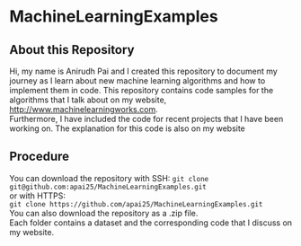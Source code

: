 # MachineLearningExamples
## About this Repository
Hi, my name is Anirudh Pai and I created this repository to document my journey as I learn about new machine learning algorithms and how to implement them in code.
This repository contains code samples for the algorithms that I talk about on my website, http://www.machinelearningworks.com.  
Furthermore, I have included the code for recent projects that I have been working on. The explanation for this code is also on my website 

## Procedure
You can download the repository with SSH:   `git clone git@github.com:apai25/MachineLearningExamples.git`        
or with HTTPS:  
`git clone https://github.com/apai25/MachineLearningExamples.git`      
You can also download the repository as a .zip file.  
Each folder contains a dataset and the corresponding code that I discuss on my website. 
